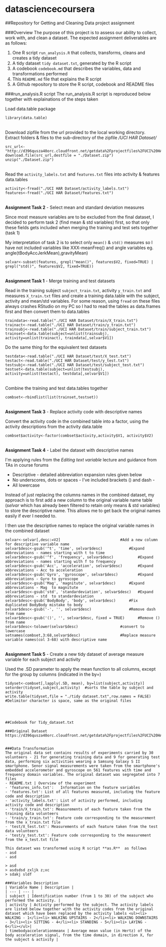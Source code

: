 datasciencecoursera
===================

##Repository for Getting and Cleaning Data project assignment

###Overview
The purpose of this project is to assess our ability to collect, work with, and clean a dataset. The expected assignment deliverables are as follows:

1. One R script `run_analysis.R` that collects, transforms, cleans and creates a tidy dataset
2. A tidy dataset `tidy dataset.txt`, generated by the R script
3. A codebook `codebook.md` that describes the variables, data and transformations performed
4. This `README.md` file that explains the R script
5. A Github repository to store the R script, codebook and README files

###run_analysis.R script
The run_analysis.R script is reproduced below together with explainations of the steps taken

Load data.table package
```
library(data.table)
```

<br/>Download zipfile from the url provided to the local working directory. Extract folders & files to the sub-directory of the zipfile */UCI HAR Dataset/*
```
src_url<-"http://d396qusza40orc.cloudfront.net/getdata%2Fprojectfiles%2FUCI%20HAR%20Dataset.zip"
download.file(src_url,destfile = "./Dataset.zip")
unzip("./Dataset.zip")
```

<br/>Read the `activity_labels.txt` and `features.txt` files into activity & features data.tables
```
activity<-fread("./UCI HAR Dataset/activity_labels.txt")
features<-fread("./UCI HAR Dataset/features.txt")
```

<br/>**Assignment Task 2** - Select mean and standard deviation measures

Since most measure variables are to be excluded from the final dataset, I decided to perform task 2 (find mean & std variables) first, so that only these fields gets included when merging the training and test sets together (task 1)

My interpretation of task 2 is to select only `mean()` & `std()` measures so I have not included variables like XXX-meanFreq() and angle variables eg. angle(tBodyAccJerkMean),gravityMean)
```
selvar<-subset(features, grepl("mean()", features$V2, fixed=TRUE) | grepl("std()", features$V2, fixed=TRUE))
```

<br/>**Assignment Task 1** - Merge training and test datasets

Read in the training subject `subject_train.txt`, activity `y_train.txt` and measures `X_train.txt` files and create a training data.table with the subject, activity and mean/std variables. For some reason, using `fread` on these files always crashes RStudio on my PC so I had to read the tables as data.frames first and then convert them to data.tables
```
traindata<-read.table("./UCI HAR Dataset/train/X_train.txt")
trainact<-read.table("./UCI HAR Dataset/train/y_train.txt")
trainsubj<-read.table("./UCI HAR Dataset/train/subject_train.txt")
trainset<-data.table(subject=unlist(trainsubj), activity=unlist(trainact), traindata[,selvar$V1])
```

Do the same thing for the equivalent test datasets
```
testdata<-read.table("./UCI HAR Dataset/test/X_test.txt")
testact<-read.table("./UCI HAR Dataset/test/y_test.txt")
testsubj<-read.table("./UCI HAR Dataset/test/subject_test.txt")
testset<-data.table(subject=unlist(testsubj), activity=unlist(testact), testdata[,selvar$V1])
```

<br/>Combine the training and test data.tables together
```
combset<-rbindlist(list(trainset,testset))
```

<br/>**Assignment Task 3** - Replace activity code with descriptive names

Convert the activity code in the combined table into a factor, using the activity descriptions from the activity data.table
```
combset$activity<-factor(combset$activity,activity$V1, activity$V2)
```

<br/>**Assignment Task 4** - Label the dataset with descriptive names

I'm applying rules from the *Editing text variable* lecture and guidance from TAs in course forums
- Descriptive - detailed abbreviation expansion rules given below
- No underscores, dots or spaces - I've included brackets () and dash -
- All lowercase

Instead of just replacing the columns names in the combined dataset, my approach is to first add a new column to the original variable name table (*selvar* which has already been filtered to retain only means & std variables) to store the descriptive name. This allows me to get back the original names easily if ever I needed to.

I then use the descriptive names to replace the original variable names in the combined dataset
```
selvar<-selvar[,desc:=V2]							#Add a new column for descriptive variable name
selvar$desc<-gsub('^t', 'time', selvar$desc) 			#Expand abbreviations - names starting with t to time
selvar$desc<-gsub('^f', 'frequency', selvar$desc) 			#Expand abbreviations - names starting with f to frequency
selvar$desc<-gsub('Acc', 'acceleration', selvar$desc) 		#Expand abbreviations - Acc to acceleration
selvar$desc<-gsub('Gyro', 'gyroscope', selvar$desc) 		#Expand abbreviations - Gyro to gyroscope
selvar$desc<-gsub('Mag', 'magnitute', selvar$desc) 		#Expand abbreviations - Mag  to magnitute
selvar$desc<-gsub('std', 'standardeviation', selvar$desc) 	#Expand abbreviations - std  to standardeviation
selvar$desc<-gsub('BodyBody', 'body', selvar$desc) 		#Fix duplicated BodyBody mistake to body
selvar$desc<-gsub('-', '', selvar$desc) 				#Remove dash from name
selvar$desc<-gsub('()', '', selvar$desc, fixed = TRUE) 		#Remove () from name
selvar$desc<-tolower(selvar$desc) 					#convert to lowercase
setnames(combset,3:68,selvar$desc)					#Replace measure variable names(col 3-68) with descriptive name
```

<br/>**Assignment Task 5** - Create a new tidy dataset of average measure variable for each subject and activity

Used the .SD parameter to apply the mean function to all columns, except for the group by columns (indicated in the by=)
```
tidyset<-combset[,lapply(.SD, mean), by=list(subject,activity)]
setorder(tidyset,subject,activity)	#sorts the table by subject and activity
write.table(tidyset,file = "./tidy dataset.txt",row.names = FALSE)	#Delimitor character is space, same as the original files
```
```



##Codebook for Tidy_dataset.txt

###Original Dataset
https://d396qusza40orc.cloudfront.net/getdata%2Fprojectfiles%2FUCI%20HAR%20Dataset.zip


###Data Transformation
The original data set contains results of experiments carried by 30 volunteers - 21 for generating training data and 9 for generating test data, performing six activities wearing a Samsung Galaxy S II smartphone. Senor signal measurements were taken from the smartphone's embedded accelerometer and gyroscope on 561 features with time and frequency domain variables. The original dataset was segregated into 7 files
- README.txt | Overview of the experiment
- 'features_info.txt':   Information on the feature variables
- 'features.txt': List of all features measured, including the feature code and description
- 'activity_labels.txt': List of activity performed, including activity code and description
- 'train/X_train.txt': Measurements of each feature taken from the training data volunteers
- 'train/y_train.txt': Feature code corresponding to the measurement from the x_train.txt file
- 'test/X_test.txt': Measurements of each feature taken from the test data volunteers
- 'test/y_test.txt': Feature code corresponding to the measurement from the x_test.txt file

This dataset was transformed using R script **as.R**  as follows
- asd
- asd

> asd
> asdsdsd zxljk z;xc
> sdakj sldf

###Variables Description
| Variable Name | Description |
| --- | --- |
| subject | Identification number (from 1 to 30) of the subject who performed the activity. |
| activity | Activity performed by the subject. The activity labels are listed below together with the activity codes from the original dataset which have been replaced by the activity labels <ul><li> WALKING - 1</li><li> WALKING UPSTAIRS - 2</li><li> WALKING DOWNSTAIRS - 3</li><li> SITTING - 4</li><li> STANDING - 5</li><li> LAYING - 6</li></ul>|
| timebodyaccelerationmeanx | Average mean value (in Hertz) of the body acceleration signal, from the time domain, in direction X, for the subject & activity |
